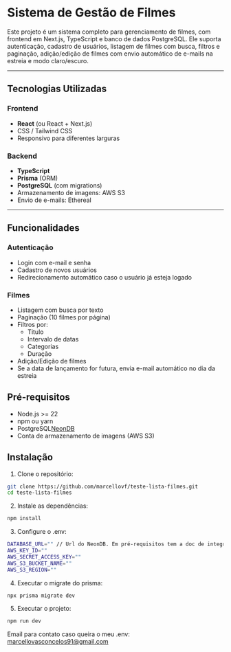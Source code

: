# Sistema de Gestão de Filmes

Este projeto é um sistema completo para gerenciamento de filmes, com frontend em Next.js, TypeScript e banco de dados PostgreSQL. Ele suporta autenticação, cadastro de usuários, listagem de filmes com busca, filtros e paginação, adição/edição de filmes com envio automático de e-mails na estreia e modo claro/escuro.

---

## Tecnologias Utilizadas

### Frontend
- **React** (ou React + Next.js)
- CSS / Tailwind CSS
- Responsivo para diferentes larguras

### Backend
- **TypeScript**
- **Prisma** (ORM)
- **PostgreSQL** (com migrations)
- Armazenamento de imagens: AWS S3
- Envio de e-mails: Ethereal

---

## Funcionalidades

### Autenticação
- Login com e-mail e senha
- Cadastro de novos usuários
- Redirecionamento automático caso o usuário já esteja logado

### Filmes
- Listagem com busca por texto
- Paginação (10 filmes por página)
- Filtros por:
  - Titulo
  - Intervalo de datas
  - Categorias
  - Duração
- Adição/Edição de filmes
- Se a data de lançamento for futura, envia e-mail automático no dia da estreia

## Pré-requisitos
  - Node.js >= 22
  - npm ou yarn
  - PostgreSQL[NeonDB](https://neon.com/docs/connect/connect-from-any-app)
  - Conta de armazenamento de imagens (AWS S3)

## Instalação

1. Clone o repositório:
```bash
git clone https://github.com/marcellovf/teste-lista-filmes.git
cd teste-lista-filmes
```
2. Instale as dependências:
```bash
npm install
```
3. Configure o .env:
```bash
DATABASE_URL="" // Url do NeonDB. Em pré-requisitos tem a doc de integração
AWS_KEY_ID=""
AWS_SECRET_ACCESS_KEY=""
AWS_S3_BUCKET_NAME=""
AWS_S3_REGION=""
```
4. Executar o migrate do prisma:
```bash
npx prisma migrate dev
```
5. Executar o projeto:
```bash
npm run dev
```

Email para contato caso queira o meu .env: marcellovasconcelos91@gmail.com
